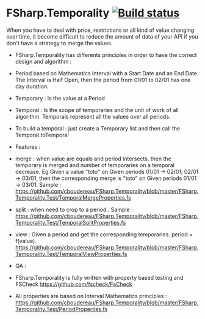 # FSharp.Temporality [![Build status](https://ci.appveyor.com/api/projects/status/ejj6vrx6x69aojey?svg=true)](https://ci.appveyor.com/project/cboudereau/fsharp-temporality)

When you have to deal with price, restrictions or all kind of value changing over time, it become difficult to reduce the amount of data of your API if you don't have a strategy to merge the values.

- FSharp.Temporality has differents principles in order to have the correct design and algorithm : 
 - Period based on Mathematics Interval with a Start Date and an End Date. The Interval is Half Open, then the period from 01/01 to 02/01 has one day duration.
 - Temporary : Is the value at a Period
 - Temporal : Is the scope of temporaries and the unit of work of all algorithm. Temporals represent all the values over all periods.
 - To build a temporal : just create a Temporary list and then call the Temporal.toTemporal
 
- Features : 
 - merge : when value are equals and period intersects, then the temporary is merged and number of temporaries on a temporal decrease. Eg Given a value "toto" on Given periods 01/01 -> 02/01; 02/01 -> 03/01, then the corresponding merge is "toto" on Given periods 01/01 -> 03/01. Sample : https://github.com/cboudereau/FSharp.Temporality/blob/master/FSharp.Temporality.Test/TemporalMergeProperties.fs
 - split : when need to crop to a period.. Sample : https://github.com/cboudereau/FSharp.Temporality/blob/master/FSharp.Temporality.Test/TemporalSplitProperties.fs
 - view : Given a period and get the corresponding temporaries. period = f(value). https://github.com/cboudereau/FSharp.Temporality/blob/master/FSharp.Temporality.Test/TemporalViewProperties.fs
- QA : 
 - FSharp.Temporality is fully written with property based testing and FSCheck https://github.com/fscheck/FsCheck
 - All properties are based on Interval Mathematics principles : https://github.com/cboudereau/FSharp.Temporality/blob/master/FSharp.Temporality.Test/PeriodProperties.fs
